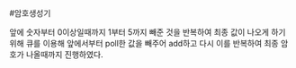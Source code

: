 #암호생성기

앞에 숫자부터 0이상일때까지 1부터 5까지 빼준 것을 반복하여 최종 값이 나오게 하기위해 큐를 이용해 앞에서부터 poll한 값을 빼주어 add하고 다시 이를 반복하여 최종 암호가 나올때까지 진행하였다.
